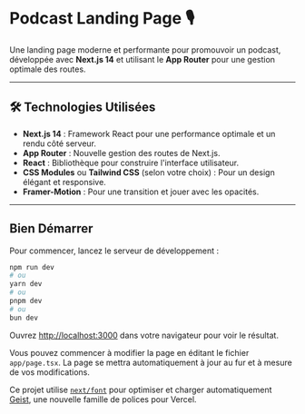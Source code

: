 # Podcast Landing Page 🎙️

Une landing page moderne et performante pour promouvoir un podcast, développée avec **Next.js 14** et utilisant le **App Router** pour une gestion optimale des routes.

---

## 🛠️ Technologies Utilisées

- **Next.js 14** : Framework React pour une performance optimale et un rendu côté serveur.
- **App Router** : Nouvelle gestion des routes de Next.js.
- **React** : Bibliothèque pour construire l'interface utilisateur.
- **CSS Modules** ou **Tailwind CSS** (selon votre choix) : Pour un design élégant et responsive.
- **Framer-Motion**  : Pour une transition et jouer avec les opacités.

---
## Bien Démarrer

Pour commencer, lancez le serveur de développement :

```bash
npm run dev
# ou
yarn dev
# ou
pnpm dev
# ou
bun dev
```

Ouvrez [http://localhost:3000](http://localhost:3000) dans votre navigateur pour voir le résultat.

Vous pouvez commencer à modifier la page en éditant le fichier `app/page.tsx`. La page se mettra automatiquement à jour au fur et à mesure de vos modifications.

Ce projet utilise [`next/font`](https://nextjs.org/docs/app/building-your-application/optimizing/fonts) pour optimiser et charger automatiquement [Geist](https://vercel.com/font), une nouvelle famille de polices pour Vercel.